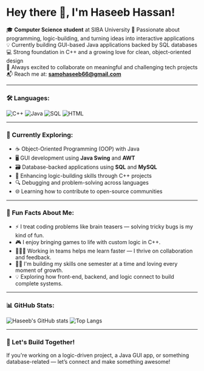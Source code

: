 # Hey there 👋, I'm Haseeb Hassan!

🎓 **Computer Science student** at SIBA University 
🌱 Passionate about programming, logic-building, and turning ideas into interactive applications  
💡 Currently building GUI-based Java applications backed by SQL databases  
💻 Strong foundation in C++ and a growing love for clean, object-oriented design  
🤝 Always excited to collaborate on meaningful and challenging tech projects  
📬 Reach me at: **samohaseeb66@gmail.com**

---

### 🛠️ Languages:
![C++](https://img.shields.io/badge/C%2B%2B-blue?style=flat-square&logo=c%2B%2B&logoColor=white)
![Java](https://img.shields.io/badge/Java-red?style=flat-square&logo=java&logoColor=white)
![SQL](https://img.shields.io/badge/SQL-darkblue?style=flat-square&logo=sqlite&logoColor=white)
![HTML](https://img.shields.io/badge/HTML-orange?style=flat-square&logo=html&logoColor=white)

---

### 🎯 Currently Exploring:
- ☕ Object-Oriented Programming (OOP) with Java
- 🖥️ GUI development using **Java Swing** and **AWT**
- 🗃️ Database-backed applications using **SQL** and **MySQL**
- 🧠 Enhancing logic-building skills through C++ projects
- 🔍 Debugging and problem-solving across languages
- 🌐 Learning how to contribute to open-source communities

---

### 🧠 Fun Facts About Me:
- ⚡ I treat coding problems like brain teasers — solving tricky bugs is my kind of fun.
- 🎮 I enjoy bringing games to life with custom logic in C++.
- 👨‍👦‍👦 Working in teams helps me learn faster — I thrive on collaboration and feedback.
- 🧑‍💻 I'm building my skills one semester at a time and loving every moment of growth.
- 💡 Exploring how front-end, backend, and logic connect to build complete systems.

---

### 📊 GitHub Stats:
![Haseeb's GitHub stats](https://github-readme-stats.vercel.app/api?username=Haseeb-Hassan66&show_icons=true&theme=radical)
![Top Langs](https://github-readme-stats.vercel.app/api/top-langs/?username=Haseeb-Hassan66&layout=compact&theme=radical)

---

### 🚀 Let's Build Together!
If you're working on a logic-driven project, a Java GUI app, or something database-related — let’s connect and make something awesome!

